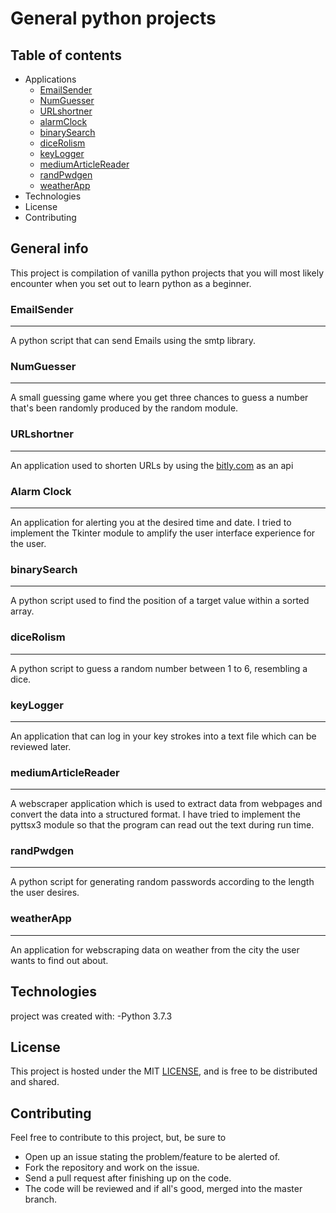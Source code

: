 # General python projects
## Table of contents
- Applications 
	- [EmailSender](#EmailSender)
	- [NumGuesser](#NumGuesser)
	- [URLshortner](#URLshortner)
	- [alarmClock](#alarmClock)
	- [binarySearch](#binarySearch)
	- [diceRolism](#diceRolism)
	- [keyLogger](#keyLogger)
	- [mediumArticleReader](#mediumArticleReader)
	- [randPwdgen](#randPwdgen)
	- [weatherApp](#weatherApp)
- Technologies
- License
- Contributing


## General info
This project is compilation of vanilla python projects that you will most likely encounter when you set out to learn python as a beginner.
### EmailSender
--------------------------
A python script that can send Emails using the smtp library.
### NumGuesser
--------------------------
A small guessing game where you get three chances to guess a number that's been randomly produced by the random module.
### URLshortner
--------------------------
An application used to shorten URLs by using the [bitly.com](https://bitly.com/) as an api
### Alarm Clock
--------------------------
An application for alerting you at the desired time and date. I tried to implement the Tkinter module to amplify the user interface experience for the user.
### binarySearch
--------------------------
A python script used to find the position of a target value within a sorted array.
### diceRolism
--------------------------
A python script to guess a random number between 1 to 6, resembling a dice.
### keyLogger
--------------------------
An application that can log in your key strokes into a text file which can be reviewed later.
### mediumArticleReader
--------------------------
A webscraper application which is used to extract data from webpages and convert the data into a structured format. I have tried to implement the pyttsx3 module so that the program can read out the text during run time.
### randPwdgen
--------------------------
A python script for generating random passwords according to the length the user desires.
### weatherApp
--------------------------
An application for webscraping data on weather from the city the user wants to find out about.

## Technologies
project was created with:
-Python 3.7.3

## License
This project is hosted under the MIT [LICENSE](https://github.com/atulvc2001/generalPyProjects/blob/main/LICENSE), and is free to be distributed and shared.

## Contributing
Feel free to contribute to this project, but, be sure to <br>
- Open up an issue stating the problem/feature to be alerted of.
- Fork the repository and work on the issue.
- Send a pull request after finishing up on the code.
- The code will be reviewed and if all's good, merged into the master branch.
